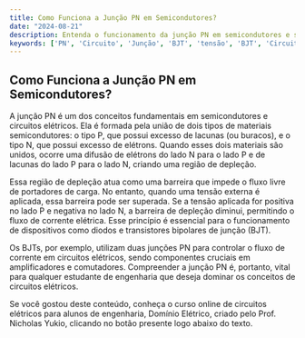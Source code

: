 ```yaml
---
title: Como Funciona a Junção PN em Semicondutores?
date: "2024-08-21"
description: Entenda o funcionamento da junção PN em semicondutores e sua importância em circuitos elétricos.
keywords: ['PN', 'Circuito', 'Junção', 'BJT', 'tensão', 'BJT', 'Circuito']
---
```


## Como Funciona a Junção PN em Semicondutores?

A junção PN é um dos conceitos fundamentais em semicondutores e circuitos elétricos. Ela é formada pela união de dois tipos de materiais semicondutores: o tipo P, que possui excesso de lacunas (ou buracos), e o tipo N, que possui excesso de elétrons. Quando esses dois materiais são unidos, ocorre uma difusão de elétrons do lado N para o lado P e de lacunas do lado P para o lado N, criando uma região de depleção.

Essa região de depleção atua como uma barreira que impede o fluxo livre de portadores de carga. No entanto, quando uma tensão externa é aplicada, essa barreira pode ser superada. Se a tensão aplicada for positiva no lado P e negativa no lado N, a barreira de depleção diminui, permitindo o fluxo de corrente elétrica. Esse princípio é essencial para o funcionamento de dispositivos como diodos e transistores bipolares de junção (BJT).

Os BJTs, por exemplo, utilizam duas junções PN para controlar o fluxo de corrente em circuitos elétricos, sendo componentes cruciais em amplificadores e comutadores. Compreender a junção PN é, portanto, vital para qualquer estudante de engenharia que deseja dominar os conceitos de circuitos elétricos.

Se você gostou deste conteúdo, conheça o curso online de circuitos elétricos para alunos de engenharia, Domínio Elétrico, criado pelo Prof. Nicholas Yukio, clicando no botão presente logo abaixo do texto.